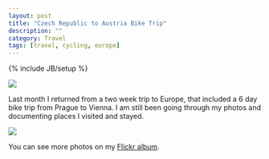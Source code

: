 ```yaml
---
layout: post
title: "Czech Republic to Austria Bike Trip"
description: ""
category: Travel
tags: [travel, cycling, europe]
---
```

{% include JB/setup %}

<img src = "{{ site.url }}/assets/czechrepublictoaustria/StadtMelkSmall.jpg" style="max-width: 600px" />

Last month I returned from a two week trip to Europe, that included a 6 day bike trip from Prague to Vienna.
I am still been going through my photos and documenting places I visited and stayed.

<a href="{{ site.url }}/assets/czechrepublictoaustria/PragueToViennaLarge.jpg" target="_blank">
<img src = "{{ site.url }}/assets/czechrepublictoaustria/PragueToViennaSmall.jpg" style="max-width: 600px" />
</a>

You can see more photos on my <a href="https://www.flickr.com/photos/eberry/sets/72157644726187070/">Flickr album</a>.
